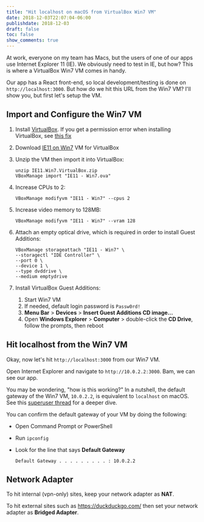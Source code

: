 ```yaml
---
title: "Hit localhost on macOS from VirtualBox Win7 VM"
date: 2018-12-03T22:07:04-06:00
publishdate: 2018-12-03
draft: false
toc: false
show_comments: true
---
```


At work, everyone on my team has Macs, but the users of one of our apps use Internet Explorer 11 (IE). We obviously need to test in IE, but how? This is where a VirtualBox Win7 VM comes in handy. 

Our app has a React front-end, so local development/testing is done on `http://localhost:3000`. But how do we hit this URL from the Win7 VM? I'll show you, but first let's setup the VM. 

## Import and Configure the Win7 VM

1. Install [VirtualBox](https://www.virtualbox.org/wiki/Downloads). If you get a permission error when installing VirtualBox, see [this fix](https://stackoverflow.com/a/46549654)
1. Download [IE11 on Win7](https://developer.microsoft.com/en-us/microsoft-edge/tools/vms/) VM for VirtualBox
1. Unzip the VM then import it into VirtualBox:

    ```
    unzip IE11.Win7.VirtualBox.zip
    VBoxManage import "IE11 - Win7.ova"
    ```

1. Increase CPUs to 2:

    ```
    VBoxManage modifyvm "IE11 - Win7" --cpus 2
    ```

1. Increase video memory to 128MB:

    ```
    VBoxManage modifyvm "IE11 - Win7" --vram 128
    ```

1. Attach an empty optical drive, which is required in order to install Guest Additions:

    ```
    VBoxManage storageattach "IE11 - Win7" \
    --storagectl "IDE Controller" \
    --port 0 \
    --device 1 \
    --type dvddrive \
    --medium emptydrive
    ```

1. Install VirtualBox Guest Additions:
    1. Start Win7 VM
    1. If needed, default login password is `Passw0rd!`
    1. **Menu Bar** > **Devices** > **Insert Guest Additions CD image...**
    1. Open **Windows Explorer** > **Computer** > double-click the **CD Drive**, follow the prompts, then reboot

## Hit localhost from the Win7 VM

Okay, now let's hit `http://localhost:3000` from our Win7 VM.

Open Internet Explorer and navigate to `http://10.0.2.2:3000`. Bam, we can see our app. 

You may be wondering, "how is this working?" In a nutshell, the default gateway of the Win7 VM, `10.0.2.2`, is equivalent to `localhost` on macOS. See this [superuser thread](https://superuser.com/a/310745) for a deeper dive.

You can confirm the default gateway of your VM by doing the following:

- Open Command Prompt or PowerShell
- Run `ipconfig`
- Look for the line that says **Default Gateway**

    ```
    Default Gateway . . . . . . . . . : 10.0.2.2
    ```

## Network Adapter

To hit internal (vpn-only) sites, keep your network adapter as **NAT**.

To hit external sites such as <https://duckduckgo.com/> then set your network adapter as **Bridged Adapter**.
